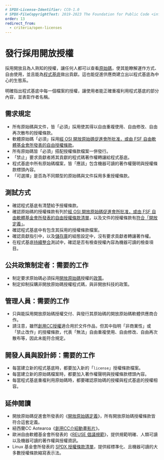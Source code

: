```yaml
---
# SPDX-License-Identifier: CC0-1.0
# SPDX-FileCopyrightText: 2019-2023 The Foundation for Public Code <info@publiccode.net>, https://standard.publiccode.net/AUTHORS
order: 13
redirect_from:
  - criteria/open-licenses
---
```


# 發行採用開放授權

採用開放且為人熟知的授權，讓任何人都可以查看[原始碼](../glossary.md#source-code)，使其能瞭解運作方式、自由使用，並且能為[程式基底](../glossary.md#codebase)做出貢獻。這也能促進供應商建立出以程式基底為中心的生態系。

明確指出程式基底中每一個檔案的授權，讓使用者能正確重複利用程式基底的部分內容，並表彰作者名稱。

## 需求規定

* 所有原始碼與文件，皆「必須」採用使其得以自由重複使用、自由修改、自由再次散布的授權條款。
* 軟體原始碼「必須」採用[經 OSI 開放原始碼促進會所批准，或由 FSF 自由軟體基金會所發表的自由授權條款](https://spdx.org/licenses/)。
* 所有原始碼皆「必須」搭配授權條款檔案一併發行。
* 「禁止」要求貢獻者將其貢獻的程式碼著作權轉讓給程式基底。
* 程式基底中所有原始碼檔案，皆「應該」包含機器可讀的著作權聲明與授權條款標頭內容。
* 「可選擇」是否為不同類型的原始碼與文件採用多重授權條款。

## 測試方式

* 確認程式基底有清楚給予授權條款。
* 確認原始碼的授權條款有列於[經 OSI 開放原始碼促進會所批准，或由 FSF 自由軟體基金會所發表的自由授權條款清單](https://spdx.org/licenses/)，以及文件的授權條款有[符合「開放定義」](https://opendefinition.org/licenses/)。
* 確認程式基底中有包含其採用的授權條款檔案。
* 確認貢獻指引中，以及[儲存庫](../glossary.md#repository)的組態設定中，沒有要求貢獻者轉讓著作權。
* 在程式基底[持續整合](../glossary.md#continuous-integration)測試中，確認是否有檢查授權內容為機器可讀的檢查項目。

## 公共政策制定者：需要的工作

* 制定要求原始碼必須採用[開放原始碼](../glossary.md#open-source)授權的[政策](../glossary.md#policy)。
* 制定抑制採購非開放原始碼授權程式碼，與非開放科技的政策。

## 管理人員：需要的工作

* 只與能採用開放原始碼授權交付、與發行其原始碼的開放原始碼軟體供應商合作。
* 請注意，雖然[創用CC授權](https://creativecommons.org/licenses/)適合用於文件作品，但其中指明「非商業性」或「禁止改作」的授權條款，代表「無法」自由重複使用、自由修改、自由再次散布等，因此未能符合規定。

## 開發人員與設計師：需要的工作

* 每當建立新的程式基底時，都要加入新的「`license`」授權條款檔案。
* 每當建立新的原始碼檔案時，都要加入著作權聲明與授權條款標頭內容。
* 每當程式基底重複利用原始碼時，都要確認原始碼的授權與程式基底的授權相容。

<p style="page-break-after: always;"></p>

## 延伸閱讀

* 開放原始碼促進會所發表的《[開放原始碼定義](https://opensource.org/osd)》，所有開放原始碼授權條款皆符合這套定義。
* 紐西蘭CC Aotearoa《[創用CC介紹動畫影片](https://creativecommons.org/about/videos/creative-commons-kiwi)》。
* 歐洲自由軟體基金會所發表的《[REUSE 倡議規範](https://reuse.software/spec/)》，提供規範明確、人類可讀以及機器可讀的著作權與授權資訊。
* Linux 基金會所發表的 [SPDX 授權條款清單](https://spdx.org/licenses/)，提供經標準化、且機器可讀的大多數授權條款縮寫表示法。
